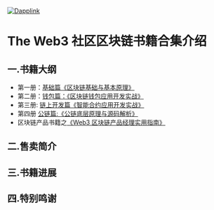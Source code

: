 [![Dapplink](https://github.com/the-web3/.github/blob/main/profile/theweb3.jpeg)](https://github.com/the-web3)


# The Web3 社区区块链书籍合集介绍

## 一.书籍大纲

- 第一册：[基础篇《区块链基础与基本原理》](https://x.com/0xtheweb3/status/1883830328030298551)
- 第二册：[钱包篇：《区块链钱包应用开发实战》](https://x.com/0xtheweb3/status/1884583091366510773)
- 第三册: [链上开发篇《智能合约应用开发实战》](https://x.com/0xtheweb3/status/1885244405709496735)
- 第四册 [公链篇:《公链底层原理与源码解析》](https://x.com/0xtheweb3/status/1885864350134796538)
- 区块链产品书籍之[《Web3 区块链产品经理实用指南》](https://x.com/0xtheweb3/status/1887517167270482267)

## 二.售卖简介


## 三.书籍进展


## 四.特别鸣谢
